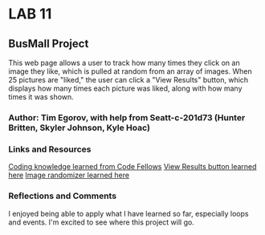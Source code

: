 # LAB 11

## BusMall Project

This web page allows a user to track how many times they click on an image they like, which is pulled at random from an array of images. When 25 pictures are "liked," the user can click a "View Results" button, which displays how many times each picture was liked, along with how many times it was shown.

### Author: Tim Egorov, with help from Seatt-c-201d73 (Hunter Britten, Skyler Johnson, Kyle Hoac)

### Links and Resources

[Coding knowledge learned from Code Fellows](https://www.codefellows.org/)
[View Results button learned here](https://www.w3schools.com/howto/howto_js_toggle_hide_show.asp)
[Image randomizer learned here](https://medium.com/@nitinpatel_20236/how-to-shuffle-correctly-shuffle-an-array-in-javascript-15ea3f84bfb)

### Reflections and Comments

I enjoyed being able to apply what I have learned so far, especially loops and events. I'm excited to see where this project will go.